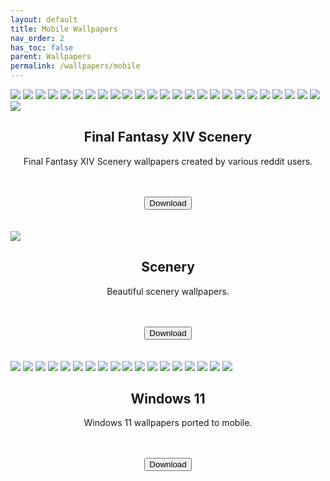 ```yaml
---
layout: default
title: Mobile Wallpapers
nav_order: 2
has_toc: false
parent: Wallpapers
permalink: /wallpapers/mobile
---
```


<!-- 
{: .note }
> {: .opaque }
> 
>
> 
-->

<div class="card">
<div class="gallery">
<img src="https://the-back-room.info/assets/images/wallpapers/mobile/sfw/FFXIV Scenery/Aleport.png" />
<img src="https://the-back-room.info/assets/images/wallpapers/mobile/sfw/FFXIV Scenery/Amaurot.png" />
<img src="https://the-back-room.info/assets/images/wallpapers/mobile/sfw/FFXIV Scenery/Camp-Bronze-Lake.png" />
<img src="https://the-back-room.info/assets/images/wallpapers/mobile/sfw/FFXIV Scenery/Costa-del-Sol.png" />
<img src="https://the-back-room.info/assets/images/wallpapers/mobile/sfw/FFXIV Scenery/Dohn-Mheg.png" />
<img src="https://the-back-room.info/assets/images/wallpapers/mobile/sfw/FFXIV Scenery/Dravanian-Forelands.png" />
<img src="https://the-back-room.info/assets/images/wallpapers/mobile/sfw/FFXIV Scenery/Elpis-1.png" />
<img src="https://the-back-room.info/assets/images/wallpapers/mobile/sfw/FFXIV Scenery/Elpis-2.png" />
<img src="https://the-back-room.info/assets/images/wallpapers/mobile/sfw/FFXIV Scenery/Endwalker.png" />
<img src="https://the-back-room.info/assets/images/wallpapers/mobile/sfw/FFXIV Scenery/Lakeland.png" />
<img src="https://the-back-room.info/assets/images/wallpapers/mobile/sfw/FFXIV Scenery/Sagoli-Desert.png" />
<img src="https://the-back-room.info/assets/images/wallpapers/mobile/sfw/FFXIV Scenery/Thanolan.png" />
<img src="https://the-back-room.info/assets/images/wallpapers/mobile/sfw/FFXIV Scenery/Thavnair.png" />
<img src="https://the-back-room.info/assets/images/wallpapers/mobile/sfw/FFXIV Scenery/The-Aetherfont.png" />
<img src="https://the-back-room.info/assets/images/wallpapers/mobile/sfw/FFXIV Scenery/The-Azim-Steppe.png" />
<img src="https://the-back-room.info/assets/images/wallpapers/mobile/sfw/FFXIV Scenery/The-Black-Shroud.png" />
<img src="https://the-back-room.info/assets/images/wallpapers/mobile/sfw/FFXIV Scenery/The-Crystarium.png" />
<img src="https://the-back-room.info/assets/images/wallpapers/mobile/sfw/FFXIV Scenery/The-Fringes.png" />
<img src="https://the-back-room.info/assets/images/wallpapers/mobile/sfw/FFXIV Scenery/The-Lochs.png" />
<img src="https://the-back-room.info/assets/images/wallpapers/mobile/sfw/FFXIV Scenery/The-Omphalos.png" />
<img src="https://the-back-room.info/assets/images/wallpapers/mobile/sfw/FFXIV Scenery/Uldah.png" />
<img src="https://the-back-room.info/assets/images/wallpapers/mobile/sfw/FFXIV Scenery/Coerthas.png" />
<img src="https://the-back-room.info/assets/images/wallpapers/mobile/sfw/FFXIV Scenery/Il-Mheg.png" />
<img src="https://the-back-room.info/assets/images/wallpapers/mobile/sfw/FFXIV Scenery/Mare-Lamentorum.png" />
<img src="https://the-back-room.info/assets/images/wallpapers/mobile/sfw/FFXIV Scenery/Old-Sharlayan.png" />
<img src="https://the-back-room.info/assets/images/wallpapers/mobile/sfw/FFXIV Scenery/Raincatcher-Gully.png" />
</div>
<div class="container">
<h2 class="text-small" style="text-align:center">Final Fantasy XIV Scenery</h2>
<p class="text-small" style="text-align:center">Final Fantasy XIV Scenery wallpapers created by various reddit users.</p><br /><br />
<span class="fs-3">
<div align="center" class="text-small">
<a href="https://gitlab.com/the-back-room/Wallpapers/-/archive/main/Wallpapers-main.zip?path=mobile/SFW/FFXIV-Scenery" target="_blank">
<button type="button" name="button" class="btn">Download</button></a> 
</div>
</span>
<br />
</div>
</div>
<br />
<div class="card">
<div class="gallery">
<img src="https://the-back-room.info/assets/images/wallpapers/mobile/sfw/Scenery/Wallpaper (1).png" />
</div>
<div class="container">
<h2 class="text-small" style="text-align:center">Scenery</h2>
<p class="text-small" style="text-align:center">Beautiful scenery wallpapers.</p><br /><br />
<span class="fs-3">
<div align="center" class="text-small">
<a href="https://gitlab.com/the-back-room/Wallpapers/-/archive/main/Wallpapers-main.zip?path=mobile/SFW/Scenery" target="_blank">
<button type="button" name="button" class="btn">Download</button></a> 
</div>
</span>
<br />
</div>
</div>
<br />
<div class="card">
<div class="gallery">
<img src="https://the-back-room.info/assets/images/wallpapers/mobile/sfw/Windows 11/Windows 11 (1).png" />
<img src="https://the-back-room.info/assets/images/wallpapers/mobile/sfw/Windows 11/Windows 11 (2).png" />
<img src="https://the-back-room.info/assets/images/wallpapers/mobile/sfw/Windows 11/Windows 11 (3).png" />
<img src="https://the-back-room.info/assets/images/wallpapers/mobile/sfw/Windows 11/Windows 11 (4).png" />
<img src="https://the-back-room.info/assets/images/wallpapers/mobile/sfw/Windows 11/Windows 11 (5).png" />
<img src="https://the-back-room.info/assets/images/wallpapers/mobile/sfw/Windows 11/Windows 11 (6).png" />
<img src="https://the-back-room.info/assets/images/wallpapers/mobile/sfw/Windows 11/Windows 11 (7).png" />
<img src="https://the-back-room.info/assets/images/wallpapers/mobile/sfw/Windows 11/Windows 11 (8).png" />
<img src="https://the-back-room.info/assets/images/wallpapers/mobile/sfw/Windows 11/Windows 11 (9).png" />
<img src="https://the-back-room.info/assets/images/wallpapers/mobile/sfw/Windows 11/Windows 11 (10).png" />
<img src="https://the-back-room.info/assets/images/wallpapers/mobile/sfw/Windows 11/Windows 11 (11).png" />
<img src="https://the-back-room.info/assets/images/wallpapers/mobile/sfw/Windows 11/Windows 11 (12).png" />
<img src="https://the-back-room.info/assets/images/wallpapers/mobile/sfw/Windows 11/Windows 11 (13).png" />
<img src="https://the-back-room.info/assets/images/wallpapers/mobile/sfw/Windows 11/Windows 11 (14).png" />
<img src="https://the-back-room.info/assets/images/wallpapers/mobile/sfw/Windows 11/Windows 11 (15).png" />
<img src="https://the-back-room.info/assets/images/wallpapers/mobile/sfw/Windows 11/Windows 11 (16).png" />
<img src="https://the-back-room.info/assets/images/wallpapers/mobile/sfw/Windows 11/Windows 11 (17).png" />
<img src="https://the-back-room.info/assets/images/wallpapers/mobile/sfw/Windows 11/Windows 11 (18).png" />
</div>
<div class="container">
<h2 class="text-small" style="text-align:center">Windows 11</h2>
<p class="text-small" style="text-align:center">Windows 11 wallpapers ported to mobile.</p><br /><br />
<span class="fs-3">
<div align="center" class="text-small">
<a href="https://gitlab.com/the-back-room/Wallpapers/-/archive/main/Wallpapers-main.zip?path=mobile/SFW/Windows-11" target="_blank">
<button type="button" name="button" class="btn">Download</button></a> 
</div>
</span>
<br />
</div>
</div>